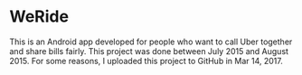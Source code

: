 # WeRide
This is an Android app developed for people who want to call Uber together and share bills fairly.
This project was done between July 2015 and August 2015. For some reasons, I uploaded this project to GitHub in Mar 14, 2017.
